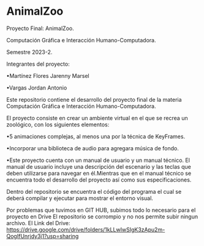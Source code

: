 # AnimalZoo
Proyecto Final: AnimalZoo. 

Computación Gráfica e Interacción Humano-Computadora.

Semestre 2023-2.

Integrantes del proyecto:

•Martínez Flores Jarenny Marsel

•Vargas Jordan Antonio

Este repositorio contiene el desarrollo del proyecto final de la materia Computación Gráfica e Interacción Humano-Computadora.

El proyecto consiste en crear un ambiente virtual en el que se recrea un zoológico, con los siguientes elementos:

•5 animaciones complejas, al menos una por la técnica de KeyFrames.

•Incorporar una biblioteca de audio para agregara música de fondo.

•Este proyecto cuenta con un manual de usuario y un manual técnico. El manual de usuario incluye una descripción del escenario y las teclas que deben utilizarse para navegar en él.Mientras que en el manual técnico se encuentra todo el desarrollo del proyecto así como sus especificaciones.


Dentro del repositorio se encuentra el código del programa el cual se deberá compilar y ejecutar para mostrar el entorno visual.

Por problemas que tuvimos en GIT HUB, subimos todo lo necesario para el proyecto en Drive
El repositorio se corrompio y no nos permite subir ningun archivo.
El Link del Drive: 
https://drive.google.com/drive/folders/1kLLwIwSIgK3zApu2m-QogIfUnrjdy3j1?usp=sharing
